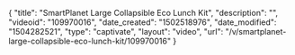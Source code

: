{
    "title": "SmartPlanet Large Collapsible Eco Lunch Kit",
    "description": "",
    "videoid": "109970016",
    "date_created": "1502518976",
    "date_modified": "1504282521",
    "type": "captivate",
    "layout": "video",
    "url": "\/v\/smartplanet-large-collapsible-eco-lunch-kit\/109970016"
}